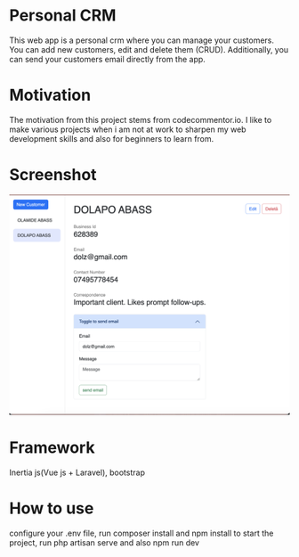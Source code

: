 # Personal CRM
This web app is a personal crm where you can manage your customers. You can add new customers, edit and delete them (CRUD). Additionally, you can send your customers email directly from the app.
# Motivation
The motivation from this project stems from codecommentor.io. I like to make various projects when i am not at work to sharpen my web development skills and also for beginners to learn from.
# Screenshot
![image alt](https://github.com/ola9292/personal-crm/blob/87a2d16207b8852e8cb0e50ee156dbc0dec239f0/Screenshot%202025-09-01%20at%207.28.14%20pm.png)
# Framework
Inertia js(Vue js + Laravel), bootstrap
# How to use
configure your .env file, run composer install and npm install
to start the project, run php artisan serve and also npm run dev



